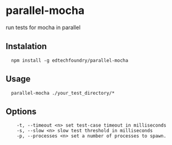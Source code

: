 parallel-mocha
==============

run tests for mocha in parallel

## Instalation
```shell
  npm install -g edtechfoundry/parallel-mocha
```

## Usage
```shell
  parallel-mocha ./your_test_directory/*
```

## Options
```shell
    -t, --timeout <n> set test-case timeout in milliseconds
    -s, --slow <n> slow test threshold in milliseconds
    -p, --processes <n> set a number of processes to spawn.
```
